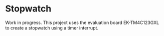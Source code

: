# Stopwatch

Work in progress.
This project uses the evaluation board EK-TM4C123GXL to create a stopwatch using a timer interrupt.

